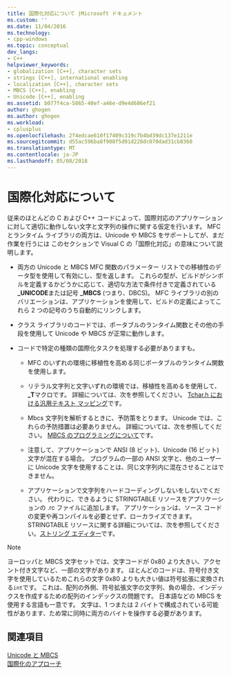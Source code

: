 ```yaml
---
title: 国際化対応について |Microsoft ドキュメント
ms.custom: ''
ms.date: 11/04/2016
ms.technology:
- cpp-windows
ms.topic: conceptual
dev_langs:
- C++
helpviewer_keywords:
- globalization [C++], character sets
- strings [C++], international enabling
- localization [C++], character sets
- MBCS [C++], enabling
- Unicode [C++], enabling
ms.assetid: b077f4ca-5865-40ef-a46e-d9e4d686ef21
author: ghogen
ms.author: ghogen
ms.workload:
- cplusplus
ms.openlocfilehash: 2f4edcae610f17409c319c7b4bd39dc137e1211e
ms.sourcegitcommit: d55ac596ba8f908f5d91d228dc070dad31cb8360
ms.translationtype: MT
ms.contentlocale: ja-JP
ms.lasthandoff: 05/08/2018
---
```

# <a name="international-enabling"></a>国際化対応について
従来のほとんどの C および C++ コードによって、国際対応のアプリケーションに対して適切に動作しない文字と文字列の操作に関する仮定を行います。 MFC とランタイム ライブラリの両方は、Unicode や MBCS をサポートしてが、まだ作業を行うには このセクションで Visual C の「国際化対応」の意味について説明します。  
  
-   両方の Unicode と MBCS MFC 関数のパラメーター リストでの移植性のデータ型を使用して有効にし、型を返します。 これらの型が、ビルドがシンボルを定義するかどうかに応じて、適切な方法で条件付きで定義されている **_UNICODE**または記号 **_MBCS** (つまり、DBCS)。 MFC ライブラリの別のバリエーションは、アプリケーションを使用して、ビルドの定義によってこれら 2 つの記号のうち自動的にリンクします。  
  
-   クラス ライブラリのコードでは、ポータブルのランタイム関数とその他の手段を使用して Unicode や MBCS が正常に動作します。  
  
-   コードで特定の種類の国際化タスクを処理する必要がありますも。  
  
    -   MFC のいずれの環境に移植性を高める同じポータブルのランタイム関数を使用します。  
  
    -   リテラル文字列と文字いずれの環境では、移植性を高めるを使用して、 **_T**マクロです。 詳細については、次を参照してください。 [Tchar.h における汎用テキスト マッピング](../text/generic-text-mappings-in-tchar-h.md)です。  
  
    -   Mbcs 文字列を解析するときに、予防策をとります。 Unicode では、これらの予防措置は必要ありません。 詳細については、次を参照してください。 [MBCS のプログラミングについて](../text/mbcs-programming-tips.md)です。  
  
    -   注意して、アプリケーションで ANSI (8 ビット)、Unicode (16 ビット) 文字が混在する場合。 プログラムの一部の ANSI 文字と、他のユーザーに Unicode 文字を使用することは、同じ文字列内に混在させることはできません。  
  
    -   アプリケーションで文字列をハードコーディングしないをしないでください。 代わりに、できるように STRINGTABLE リソースをアプリケーションの .rc ファイルに追加します。 アプリケーションは、ソース コードの変更や再コンパイルを必要とせず、ローカライズできます。 STRINGTABLE リソースに関する詳細については、次を参照してください。[ストリング エディター](../windows/string-editor.md)です。  
  
> [!NOTE]
>  ヨーロッパと MBCS 文字セットでは、文字コードが 0x80 より大きい、アクセント付き文字など、一部の文字があります。 ほとんどのコードは、符号付き文字を使用しているためこれらの文字 0x80 よりも大きい値は符号拡張に変換される`int`です。 これは、配列の外側、符号拡張文字の文字列、負の場合、インデックスを作成するための配列のインデックスの問題です。 日本語などの MBCS を使用する言語も一意です。 文字は、1 つまたは 2 バイトで構成されている可能性があります、ため常に同時に両方のバイトを操作する必要があります。  
  
## <a name="see-also"></a>関連項目  
 [Unicode と MBCS](../text/unicode-and-mbcs.md)   
 [国際化のアプローチ](../text/internationalization-strategies.md)